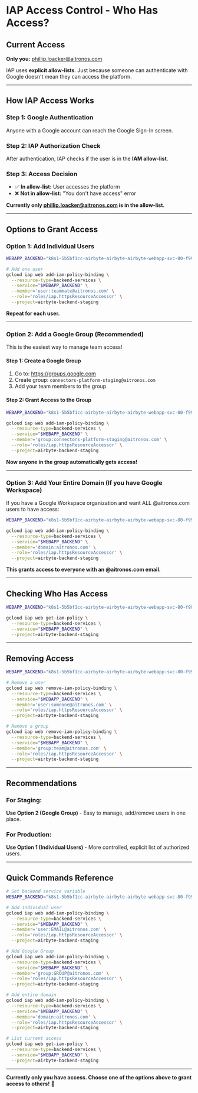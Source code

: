 # IAP Access Control - Who Has Access?

## Current Access

**Only you:** phillip.loacker@aitronos.com

IAP uses **explicit allow-lists**. Just because someone can authenticate with Google doesn't mean they can access the platform.

---

## How IAP Access Works

### Step 1: Google Authentication
Anyone with a Google account can reach the Google Sign-In screen.

### Step 2: IAP Authorization Check
After authentication, IAP checks if the user is in the **IAM allow-list**.

### Step 3: Access Decision
- ✅ **In allow-list:** User accesses the platform
- ❌ **Not in allow-list:** "You don't have access" error

**Currently only phillip.loacker@aitronos.com is in the allow-list.**

---

## Options to Grant Access

### Option 1: Add Individual Users

```bash
WEBAPP_BACKEND="k8s1-5b5bf1cc-airbyte-airbyte-airbyte-webapp-svc-80-f99a493a"

# Add one user
gcloud iap web add-iam-policy-binding \
  --resource-type=backend-services \
  --service="$WEBAPP_BACKEND" \
  --member='user:teammate@aitronos.com' \
  --role='roles/iap.httpsResourceAccessor' \
  --project=airbyte-backend-staging
```

**Repeat for each user.**

---

### Option 2: Add a Google Group (Recommended)

This is the easiest way to manage team access!

#### Step 1: Create a Google Group
1. Go to: https://groups.google.com
2. Create group: `connectors-platform-staging@aitronos.com`
3. Add your team members to the group

#### Step 2: Grant Access to the Group
```bash
WEBAPP_BACKEND="k8s1-5b5bf1cc-airbyte-airbyte-airbyte-webapp-svc-80-f99a493a"

gcloud iap web add-iam-policy-binding \
  --resource-type=backend-services \
  --service="$WEBAPP_BACKEND" \
  --member='group:connectors-platform-staging@aitronos.com' \
  --role='roles/iap.httpsResourceAccessor' \
  --project=airbyte-backend-staging
```

**Now anyone in the group automatically gets access!**

---

### Option 3: Add Your Entire Domain (If you have Google Workspace)

If you have a Google Workspace organization and want ALL @aitronos.com users to have access:

```bash
WEBAPP_BACKEND="k8s1-5b5bf1cc-airbyte-airbyte-airbyte-webapp-svc-80-f99a493a"

gcloud iap web add-iam-policy-binding \
  --resource-type=backend-services \
  --service="$WEBAPP_BACKEND" \
  --member='domain:aitronos.com' \
  --role='roles/iap.httpsResourceAccessor' \
  --project=airbyte-backend-staging
```

**This grants access to everyone with an @aitronos.com email.**

---

## Checking Who Has Access

```bash
WEBAPP_BACKEND="k8s1-5b5bf1cc-airbyte-airbyte-airbyte-webapp-svc-80-f99a493a"

gcloud iap web get-iam-policy \
  --resource-type=backend-services \
  --service="$WEBAPP_BACKEND" \
  --project=airbyte-backend-staging
```

---

## Removing Access

```bash
WEBAPP_BACKEND="k8s1-5b5bf1cc-airbyte-airbyte-airbyte-webapp-svc-80-f99a493a"

# Remove a user
gcloud iap web remove-iam-policy-binding \
  --resource-type=backend-services \
  --service="$WEBAPP_BACKEND" \
  --member='user:someone@aitronos.com' \
  --role='roles/iap.httpsResourceAccessor' \
  --project=airbyte-backend-staging

# Remove a group
gcloud iap web remove-iam-policy-binding \
  --resource-type=backend-services \
  --service="$WEBAPP_BACKEND" \
  --member='group:team@aitronos.com' \
  --role='roles/iap.httpsResourceAccessor' \
  --project=airbyte-backend-staging
```

---

## Recommendations

### For Staging:
**Use Option 2 (Google Group)** - Easy to manage, add/remove users in one place.

### For Production:
**Use Option 1 (Individual Users)** - More controlled, explicit list of authorized users.

---

## Quick Commands Reference

```bash
# Set backend service variable
WEBAPP_BACKEND="k8s1-5b5bf1cc-airbyte-airbyte-airbyte-webapp-svc-80-f99a493a"

# Add individual user
gcloud iap web add-iam-policy-binding \
  --resource-type=backend-services \
  --service="$WEBAPP_BACKEND" \
  --member='user:EMAIL@aitronos.com' \
  --role='roles/iap.httpsResourceAccessor' \
  --project=airbyte-backend-staging

# Add Google Group
gcloud iap web add-iam-policy-binding \
  --resource-type=backend-services \
  --service="$WEBAPP_BACKEND" \
  --member='group:GROUP@aitronos.com' \
  --role='roles/iap.httpsResourceAccessor' \
  --project=airbyte-backend-staging

# Add entire domain
gcloud iap web add-iam-policy-binding \
  --resource-type=backend-services \
  --service="$WEBAPP_BACKEND" \
  --member='domain:aitronos.com' \
  --role='roles/iap.httpsResourceAccessor' \
  --project=airbyte-backend-staging

# List current access
gcloud iap web get-iam-policy \
  --resource-type=backend-services \
  --service="$WEBAPP_BACKEND" \
  --project=airbyte-backend-staging
```

---

**Currently only you have access. Choose one of the options above to grant access to others!** 🔐

